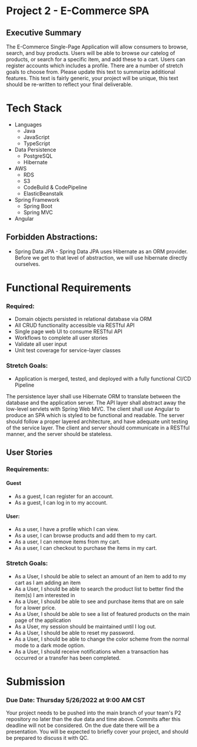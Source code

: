 # Project 2 - E-Commerce SPA

## Executive Summary
The E-Commerce Single-Page Application will allow consumers to browse, search, and buy products. Users will be able to browse our catelog of products, or search for a specific item, and add these to a cart. Users can register accounts which includes a profile. There are a number of stretch goals to choose from. Please update this text to summarize additional features. This text is fairly generic, your project will be unique, this text should be re-written to reflect your final deliverable.


# Tech Stack
 - Languages
   - Java
   - JavaScript
   - TypeScript
 - Data Persistence
   - PostgreSQL
   - Hibernate
 - AWS
   - RDS
   - S3
   - CodeBuild & CodePipeline
   - ElasticBeanstalk
 - Spring Framework
   - Spring Boot
   - Spring MVC
 - Angular

## Forbidden Abstractions:
 - Spring Data JPA - Spring Data JPA uses Hibernate as an ORM provider. Before we get to that level of abstraction, we will use hibernate directly ourselves.


# Functional Requirements
### Required:
 - Domain objects persisted in relational database via ORM
 - All CRUD functionality accessible via RESTful API
 - Single page web UI to consume RESTful API
 - Workflows to complete all user stories
 - Validate all user input
 - Unit test coverage for service-layer classes

### Stretch Goals:
 - Application is merged, tested, and deployed with a fully functional CI/CD Pipeline

The persistence layer shall use Hibernate ORM to translate between the database and the application server. The API layer shall abstract away the low-level servlets with Spring Web MVC. The client shall use Angular to produce an SPA which is styled to be functional and readable. The server should follow a proper layered architecture, and have adequate unit testing of the service layer. The client and server should communicate in a RESTful manner, and the server should be stateless. 


## User Stories
### Requirements:
#### Guest
 - As a guest, I can register for an account.
 - As a guest, I can log in to my account.

#### User:
 - As a user, I have a profile which I can view.
 - As a user, I can browse products and add them to my cart.
 - As a user, I can remove items from my cart.
 - As a user, I can checkout to purchase the items in my cart.

### Stretch Goals:
 - As a User, I should be able to select an amount of an item to add to my cart as I am adding an item
 - As a User, I should be able to search the product list to better find the item(s) I am interested in
 - As a User, I should be able to see and purchase items that are on sale for a lower price.
 - As a User, I should be able to see a list of featured products on the main page of the application
 - As a User, my session should be maintained until I log out.
 - As a User, I should be able to reset my password.
 - As a User, I should be able to change the color scheme from the normal mode to a dark mode option.
 - As a User, I should receive notifications when a transaction has occurred or a transfer has been completed.

# Submission
### Due Date: Thursday 5/26/2022 at 9:00 AM CST
Your project needs to be pushed into the main branch of your team's P2 repository no later than the due data and time above. Commits after this deadline will not be considered. On the due date there will be a presentation. You will be expected to briefly cover your project, and should be prepared to discuss it with QC.


